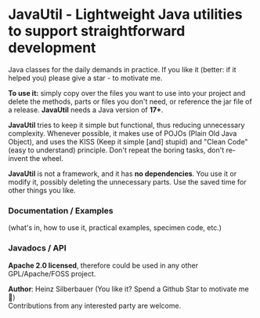 # JavaUtil - Lightweight Java utilities to support straightforward development

Java classes for the daily demands in practice. If you like it (better: if it helped you) please give a star - to motivate me. 

**To use it:** simply copy over the files you want to use into your project and delete the methods, parts or files you don't need, or reference the jar file of a release. **JavaUtil** needs a Java version of **17+**.

**JavaUtil** tries to keep it simple but functional, 
thus reducing unnecessary complexity. Whenever possible, it makes use  of POJOs (Plain Old Java Object), and uses the KISS (Keep it simple [and] stupid) and "Clean Code" (easy to understand) principle. Don't repeat the boring tasks, don't re-invent the wheel. 

**JavaUtil** is not a framework, and it has **no dependencies**. You use it or modify it, possibly deleting the unnecessary parts. Use the saved time for other things you like.

### Documentation / Examples 
(what's in, how to use it, practical examples, specimen code, etc.)


### Javadocs / API



**Apache 2.0 licensed**, therefore could be used in any other GPL/Apache/FOSS project.<br/>

**Author**: Heinz Silberbauer  (You like it? Spend a Github Star to motivate me :whale:)<br/>
Contributions from any interested party are welcome.



